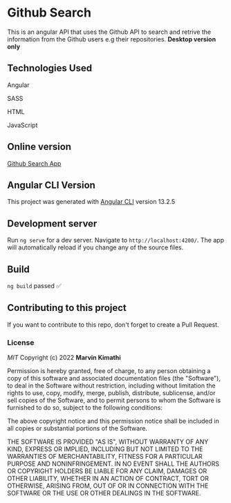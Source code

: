 #  Github Search

This is an angular API that uses the Github API to search and retrive the information from the Github users e.g their repositories. **Desktop version only**


## Technologies Used

<p>Angular<p>
<p>SASS<p>
<p>HTML<p>
<p>JavaScript<p>



## Online version

[Github Search App](https://githubsearch-f4cd3.firebaseapp.com/)

## Angular CLI Version

This project was generated with [Angular CLI](https://github.com/angular/angular-cli) version 13.2.5

## Development server

Run `ng serve` for a dev server. Navigate to `http://localhost:4200/`. The app will automatically reload if you change any of the source files.

## Build

`ng build` passed ✅

## Contributing to this project

If you want to contribute to this repo, don't forget to create a Pull Request.

### License

*MIT*
Copyright (c) 2022 **Marvin Kimathi**

Permission is hereby granted, free of charge, to any person obtaining a copy of this software and associated documentation files (the "Software"), to deal in the Software without restriction, including without limitation the rights to use, copy, modify, merge, publish, distribute, sublicense, and/or sell copies of the Software, and to permit persons to whom the Software is furnished to do so, subject to the following conditions:

The above copyright notice and this permission notice shall be included in all copies or substantial portions of the Software.

THE SOFTWARE IS PROVIDED "AS IS", WITHOUT WARRANTY OF ANY KIND, EXPRESS OR IMPLIED, INCLUDING BUT NOT LIMITED TO THE WARRANTIES OF MERCHANTABILITY, FITNESS FOR A PARTICULAR PURPOSE AND NONINFRINGEMENT. IN NO EVENT SHALL THE AUTHORS OR COPYRIGHT HOLDERS BE LIABLE FOR ANY CLAIM, DAMAGES OR OTHER LIABILITY, WHETHER IN AN ACTION OF CONTRACT, TORT OR OTHERWISE, ARISING FROM, OUT OF OR IN CONNECTION WITH THE SOFTWARE OR THE USE OR OTHER DEALINGS IN THE SOFTWARE.

